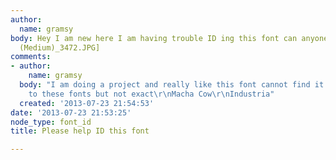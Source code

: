 ```yaml
---
author:
  name: gramsy
body: Hey I am new here I am having trouble ID ing this font can anyone help?[img:sites/default/files/old-images/DSCF4267
  (Medium)_3472.JPG]
comments:
- author:
    name: gramsy
  body: "I am doing a project and really like this font cannot find it anywhere close
    to these fonts but not exact\r\nMacha Cow\r\nIndustria"
  created: '2013-07-23 21:54:53'
date: '2013-07-23 21:53:25'
node_type: font_id
title: Please help ID this font

---
```

